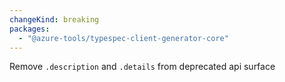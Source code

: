 ```yaml
---
changeKind: breaking
packages:
  - "@azure-tools/typespec-client-generator-core"
---
```


Remove `.description` and `.details` from deprecated api surface
